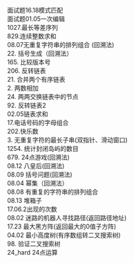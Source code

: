 面试题16.18模式匹配 <br>
面试题01.05一次编辑 <br>
1027.最长等差序列 <br>
829.连续整数求和 <br>
08.07无重复字符串的排列组合 (回溯法)<br>
22. 括号生成（回溯法） <br>
165. 比较版本号 <br>
206. 反转链表 <br>
21. 合并两个有序链表 <br>
2. 两数相加 <br>
24. 两两交换链表中的节点 <br>
92. 反转链表2 <br>
02.05链表求和 <br>
17.电话号码的字母组合 <br>
202.快乐数 <br>
3. 无重复字符的最长子串(双指针、滑动窗口) <br>
1254. 统计封闭岛屿的数目 <br>
679. 24点游戏(回溯法) <br>
08.12 八皇后(回溯法) <br>
08.09 括号问题(回溯法) <br>
08.04 幂集（回溯法）<br>
08.08 有重复的字符串的排列组合 <br>
08.13 堆箱子 <br>
17.06.2出现的次数 <br>
08.02 迷路的机器人寻找路径(返回路径地址) <br>
17.23 最大黑方阵(返回最大的0值子方阵) <br>
04.02 最小高度树(有序数组转二叉搜索树) <br>
98. 验证二叉搜索树 <br>
24_hard 24点运算 <br>
